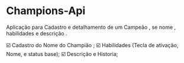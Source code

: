 # Champions-Api
Aplicação para Cadastro e detalhamento de um Campeão , se nome , habilidades e descrição . 

☑️ Cadastro do Nome do Champião ;
☑️ Habilidades (Tecla de ativação, Nome, e status base);
☑️ Descrição e Historia; 



